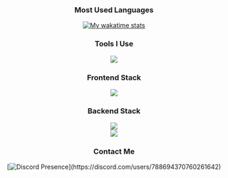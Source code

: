 <div align="center">
	
### Most Used Languages
<a href="https://wakatime.com/@DevKAVI">
	<img 
		alt="My wakatime stats" src="https://github-readme-stats.vercel.app/api/wakatime?username=DevKAVI&layout=compact&langs_count=8&display_format=percent&theme=github_dark&hide_border=true&bg_color=0D1117&hide_title=true" 
	/>
</a>

### Tools I Use
<img src="https://skillicons.dev/icons?i=arch,vscode,webstorm,git,github,notion&perline=8" /><br>

### Frontend Stack
<img src="https://skillicons.dev/icons?i=react,nextjs,tailwind,vercel&perline=8" /><br>

### Backend Stack
<img src="https://skillicons.dev/icons?i=nodejs,bun,pnpm,postgres,mongodb,redis,firebase,prisma&perline=8" /><br>
<img src="https://skillicons.dev/icons?i=discordjs,elysia,cloudflare,docker&perline=8" /><br>

### Contact Me
[![Discord Presence](https://lanyard.cnrad.dev/api/788694370760261642?idleMessage=Any%20questions?%20DM%20me...%20I'll%20respond%20as%20fast%20as%20I%20can.)](https://discord.com/users/788694370760261642)
</div>
